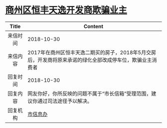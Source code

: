 # <a href="http://www.shangluo.gov.cn/zmhd/ldxxxx.jsp?urltype=leadermail.LeaderMailContentUrl&wbtreeid=1112&leadermailid=4979">商州区恒丰天逸开发商欺骗业主</a>
| Title |                          Content                          |
|:-----:|-----------------------------------------------------------|
| 来信时间  | 2018-10-30                                                |
| 来信内容  | 2017年在商州区恒丰天逸二期买的房子，2018年5月交房后，开发商将原来承诺的绿化全部改成停车位，欺骗业主消费者 |
| 回复时间  | 2018-10-30                                                |
| 回复内容  | 网友你好，你所反映的问题不属于“市长信箱”受理范围，建议你通过司法途径予以解决。                  |
| 回复机构  | <a href="../../categories/agencies/市信息办.md">市信息办</a>      |